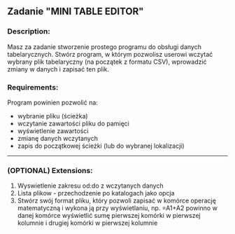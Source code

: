 ## Zadanie "MINI TABLE EDITOR"


### Description:
Masz za zadanie stworzenie prostego programu do obsługi
danych tabelarycznych.
Stwórz program, w którym pozwolisz userowi wczytać wybrany
plik tabelaryczny (na początek z formatu CSV), wprowadzić
zmiany w danych i zapisać ten plik.

### Requirements:
Program powinien pozwolić na:
- wybranie pliku (ścieżka)
- wczytanie zawartości pliku do pamięci
- wyświetlenie zawartości
- zmianę danych wczytanych
- zapis do początkowej ścieżki (lub do wybranej lokalizacji)

<hr>

### (OPTIONAL) Extensions:
1. Wyswietlenie zakresu od:do z wczytanych danych
2. Lista plikow - przechodzenie po katalogach jako opcja
3. Stwórz swój format pliku, który pozwoli zapisać w komórce operację matematyczną i wykona ją przy wyświetlaniu,
np. =A1+A2 powinno w danej komórce wyświetlić sumę pierwszej komórki
w pierwszej kolumnie i drugiej komórki w pierwszej kolumnie
